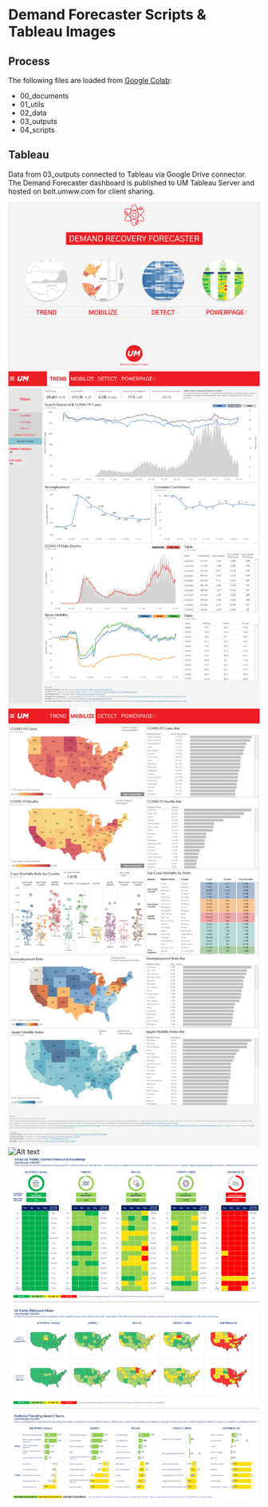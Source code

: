 # Demand Forecaster Scripts & Tableau Images
## Process
The following files are loaded from [Google Colab](https://colab.research.google.com/notebooks/intro.ipynb):
- 00_documents
- 01_utils
- 02_data
- 03_outputs
- 04_scripts

## Tableau
Data from 03_outputs connected to Tableau via Google Drive connector. <br>
The Demand Forecaster dashboard is published to UM Tableau Server and hosted on bolt.umww.com for client sharing.

![Blah](/DemandForecaster/images/home.png?raw=true "Home Page")
![Alt text](/DemandForecaster/images/trendspotter.png?raw=true "Trend")
![Alt text](/DemandForecaster/images/mobilize.png?raw=true "Mobilize")
![Alt text](/DemandForecaster/images/detect.png?raw=true "Detect")
![Alt text](/DemandForecaster/images/US%20States%20View.png?raw=true "Powerpage")
